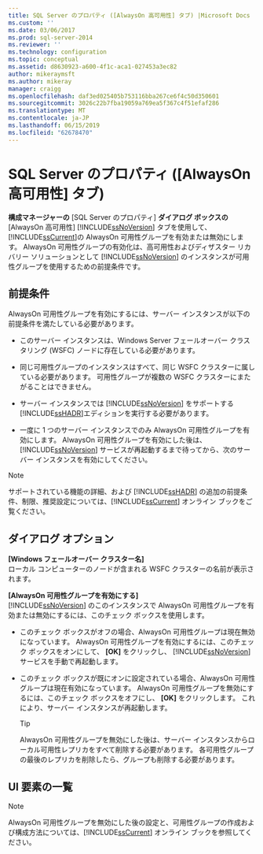 ```yaml
---
title: SQL Server のプロパティ ([AlwaysOn 高可用性] タブ) |Microsoft Docs
ms.custom: ''
ms.date: 03/06/2017
ms.prod: sql-server-2014
ms.reviewer: ''
ms.technology: configuration
ms.topic: conceptual
ms.assetid: d8630923-a600-4f1c-aca1-027453a3ec82
author: mikeraymsft
ms.author: mikeray
manager: craigg
ms.openlocfilehash: daf3ed025405b753116bba267ce6f4c50d350601
ms.sourcegitcommit: 3026c22b7fba19059a769ea5f367c4f51efaf286
ms.translationtype: MT
ms.contentlocale: ja-JP
ms.lasthandoff: 06/15/2019
ms.locfileid: "62678470"
---
```

# <a name="sql-server-properties-alwayson-high-availability-tab"></a>SQL Server のプロパティ ([AlwaysOn 高可用性] タブ)
  **構成マネージャーの** [SQL Server のプロパティ] **ダイアログ ボックスの** [AlwaysOn 高可用性] [!INCLUDE[ssNoVersion](../../includes/ssnoversion-md.md)] タブを使用して、 [!INCLUDE[ssCurrent](../../includes/sscurrent-md.md)]の AlwaysOn 可用性グループを有効または無効にします。 AlwaysOn 可用性グループの有効化は、高可用性およびディザスター リカバリー ソリューションとして [!INCLUDE[ssNoVersion](../../includes/ssnoversion-md.md)] のインスタンスが可用性グループを使用するための前提条件です。  
  
##  <a name="Prerequisites"></a> 前提条件  
 AlwaysOn 可用性グループを有効にするには、サーバー インスタンスが以下の前提条件を満たしている必要があります。  
  
-   このサーバー インスタンスは、Windows Server フェールオーバー クラスタリング (WSFC) ノードに存在している必要があります。  
  
-   同じ可用性グループのインスタンスはすべて、同じ WSFC クラスターに属している必要があります。 可用性グループが複数の WSFC クラスターにまたがることはできません。  
  
-   サーバー インスタンスでは [!INCLUDE[ssNoVersion](../../includes/ssnoversion-md.md)] をサポートする [!INCLUDE[ssHADR](../../includes/sshadr-md.md)]エディションを実行する必要があります。  
  
-   一度に 1 つのサーバー インスタンスでのみ AlwaysOn 可用性グループを有効にします。 AlwaysOn 可用性グループを有効にした後は、 [!INCLUDE[ssNoVersion](../../includes/ssnoversion-md.md)] サービスが再起動するまで待ってから、次のサーバー インスタンスを有効にしてください。  
  
> [!NOTE]  
>  サポートされている機能の詳細、および [!INCLUDE[ssHADR](../../includes/sshadr-md.md)] の追加の前提条件、制限、推奨設定については、[!INCLUDE[ssCurrent](../../includes/sscurrent-md.md)] オンライン ブックをご覧ください。  
  
## <a name="dialog-options"></a>ダイアログ オプション  
 **[Windows フェールオーバー クラスター名]**  
 ローカル コンピューターのノードが含まれる WSFC クラスターの名前が表示されます。  
  
 **[AlwaysOn 可用性グループを有効にする]**  
 [!INCLUDE[ssNoVersion](../../includes/ssnoversion-md.md)] のこのインスタンスで AlwaysOn 可用性グループを有効または無効にするには、このチェック ボックスを使用します。  
  
-   このチェック ボックスがオフの場合、AlwaysOn 可用性グループは現在無効になっています。 AlwaysOn 可用性グループを有効にするには、このチェック ボックスをオンにして、 **[OK]** をクリックし、 [!INCLUDE[ssNoVersion](../../includes/ssnoversion-md.md)] サービスを手動で再起動します。  
  
-   このチェック ボックスが既にオンに設定されている場合、AlwaysOn 可用性グループは現在有効になっています。 AlwaysOn 可用性グループを無効にするには、このチェック ボックスをオフにし、 **[OK]** をクリックします。 これにより、サーバー インスタンスが再起動します。  
  
    > [!TIP]  
    >  AlwaysOn 可用性グループを無効にした後は、サーバー インスタンスからローカル可用性レプリカをすべて削除する必要があります。 各可用性グループの最後のレプリカを削除したら、グループも削除する必要があります。  
  
## <a name="uielement-list"></a>UI 要素の一覧  
  
> [!NOTE]  
>  AlwaysOn 可用性グループを無効にした後の設定と、可用性グループの作成および構成方法については、[!INCLUDE[ssCurrent](../../includes/sscurrent-md.md)] オンライン ブックを参照してください。  
  
  
